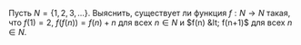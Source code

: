 Пусть $N=\left\{ 1,2,3,\ldots  \right\}$. Выяснить, существует ли функция $f:N\to N$  такая, что $f\left( 1 \right)=2$,  $f(f(n))=f(n)+n$ для всех $n\in N$ и $f(n) &lt; f(n+1)$ для всех $n\in N$.